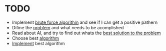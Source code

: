 # TODO
* Implement [brute force algorithm](./markdown/BruteForce.md#brute-force) and see if I can get a positive pathern 
* Difine the [problem](./markdown/Problem.md#problem) and what needs to be acomplished
* Read about AI, and try to find out whats the [best solution to the problem](./markdown/Solutions.md#solutions)
* Choose best [algorithm](./markdown/Algorithm.md#algorithm)
* [Implement](./markdown/Implementation.md#implementation) best algorithm
